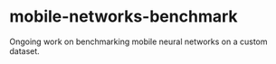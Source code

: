 # mobile-networks-benchmark
Ongoing work on benchmarking mobile neural networks on a custom dataset.
